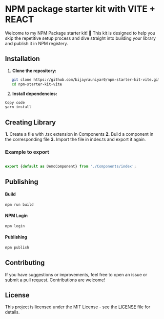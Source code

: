 # NPM package starter kit with VITE + REACT

Welcome to my NPM Package starter kit! 🚀 This kit is designed to help you skip the repetitive setup process and dive straight into building your library and publish it in NPM registery. 

## Installation

1. **Clone the repository:**

```bash
   git clone https://github.com/bijayrauniyar0/npm-starter-kit-vite.git
   cd npm-starter-kit-vite
```
2. **Install dependencies:**
```bash
Copy code
yarn install

```

## Creating Library

**1.** Create a file with .tsx extension in Components
**2.** Build a component in the corresponding file
**3.** Import the file in index.ts and export it again.

### Example to export 

```jsx

export {default as DemoComponent} from './Components/index';

```

## Publishing

#### Build

```bash
npm run build

```
#### NPM Login

```bash
npm login

```

#### Publishing

```bash 
npm publish

```

## Contributing
If you have suggestions or improvements, feel free to open an issue or submit a pull request. Contributions are welcome!

## License

This project is licensed under the MIT License - see the [LICENSE](./LICENSE) file for details.